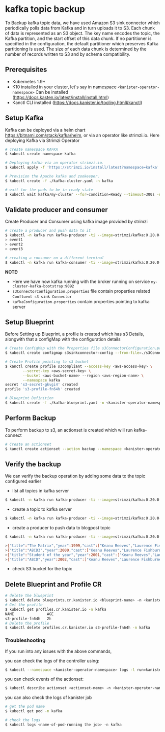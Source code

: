 # kafka topic backup
To Backup kafka topic data, we have used Amazon S3 sink connector which periodically polls data from Kafka and in turn uploads it to S3. Each chunk of data is represented as an S3 object. The key name encodes the topic, the Kafka partition, and the start offset of this data chunk. If no partitioner is specified in the configuration, the default partitioner which preserves Kafka partitioning is used. The size of each data chunk is determined by the number of records written to S3 and by schema compatibility.

## Prerequisites

* Kubernetes 1.9+
* K10 installed in your cluster, let's say in namespace `<kanister-operator-namespace>` Can be installed (https://docs.kasten.io/latest/install/install.html)
* Kanctl CLI installed (https://docs.kanister.io/tooling.html#kanctl)

## Setup Kafka
Kafka can be deployed via a helm chart https://bitnami.com/stack/kafka/helm, or via an operator like strimzi.io.
Here deploying Kafka via Strimzi Operator

```bash
# create namespace KAFKA
$ kubectl create namespace kafka

# Deploying kafka via an operator strimzi.io.
$ kubectl apply -f 'https://strimzi.io/install/latest?namespace=kafka' -n kafka

# Provision the Apache kafka and zookeeper.
$ kubectl create -f ./kafka-cluster.yaml -n kafka

# wait for the pods to be in ready state
$ kubectl wait kafka/my-cluster --for=condition=Ready --timeout=300s -n kafka 
```

## Validate producer and consumer
Create Producer and Consumer using kafka image provided by strimzi
```bash
# create a producer and push data to it
$ kubectl -n kafka run kafka-producer -ti --image=strimzi/kafka:0.20.0-kafka-2.6.0 --rm=true --restart=Never -- bin/kafka-console-producer.sh --broker-list my-cluster-kafka-bootstrap:9092 --topic blogpost
> event1
> event2
> event3

# creating a consumer on a different terminal
$ kubectl -n kafka run kafka-consumer -ti --image=strimzi/kafka:0.20.0-kafka-2.6.0 --rm=true --restart=Never -- bin/kafka-console-consumer.sh --bootstrap-server my-cluster-kafka-bootstrap:9092 --topic my-topic --from-beginning
```

**NOTE:**
* Here we have now kafka running with the broker running on service `my-cluster-kafka-bootstrap:9092`
* `s3ConnectorConfiguration.properties` file contain properties related `Confluent s3 sink Connector`
* `kafkaConfiguration.properties` contain properties pointing to kafka server

## Setup Blueprint
Before Setting up Blueprint, a profile is created which has s3 Details, alongwith that a configMap with the configuration details
```bash
# Create ConfigMap with the Properties file s3ConnectorConfiguration.properties and kafkaConfiguration.properties
$ kubectl create configmap s3sinkconnector-config --from-file=./s3ConnectorConfiguration.properties --from-file=./kafkaConfiguration.properties -n kafka

# Create Profile pointing to s3 bucket
$ kanctl create profile s3compliant --access-key <aws-access-key> \
        --secret-key <aws-secret-key> \
        --bucket <aws-bucket-name> --region <aws-region-name> \
        --namespace kafka
secret 's3-secret-gkvgi4' created
profile 's3-profile-fn64h' created

# Blueprint Definition
$ kubectl create -f ./kafka-blueprint.yaml -n <kanister-operator-namespace>
```
## Perform Backup
To perform backup to s3, an actionset is created which will run kafka-connect
```bash
# Create an actionset
$ kanctl create actionset --action backup --namespace <kanister-operator-namespace> --blueprint kafka-connect-blueprint --profile kafka/s3-profile-fn64h --objects v1/configmaps/kafka/s3sinkconnector-config
```
## Verify the backup
We can verify the backup operation by adding some data to the topic configured earlier

* lIst all topics in kafka server
```bash
$ kubectl -n kafka run kafka-producer -ti --image=strimzi/kafka:0.20.0-kafka-2.6.0 --rm=true --restart=Never -- bin/kafka-topics.sh --bootstrap-server=my-cluster-kafka-bootstrap:9092 --list
```
* create a topic to kafka server
```bash
$ kubectl -n kafka run kafka-producer -ti --image=strimzi/kafka:0.20.0-kafka-2.6.0 --rm=true --restart=Never -- bin/kafka-topics.sh --create --topic blogpost --bootstrap-server my-cluster-kafka-bootstrap:9092
```
* create a producer to push data to blogpost topic
```bash
$ kubectl -n kafka run kafka-producer -ti --image=strimzi/kafka:0.20.0-kafka-2.6.0 --rm=true --restart=Never -- bin/kafka-console-producer.sh --broker-list my-cluster-kafka-bootstrap:9092 --topic blogpost

>{"title":"The Matrix","year":1999,"cast":["Keanu Reeves","Laurence Fishburne","Carrie-Anne Moss","Hugo Weaving","Joe Pantoliano"],"genres":["Science Fiction"]}
>{"title":"ABCD3","year":2000,"cast":["Keanu Reeves","Laurence Fishburne","Carrie-Anne Moss","Hugo Weaving","Joe Pantoliano"],"genres":["Science Fiction"]}
>{"title":"Student of the year","year":2001,"cast":["Keanu Reeves","Laurence Fishburne","Carrie-Anne Moss","Hugo Weaving","Joe Pantoliano"],"genres":["Science Fiction"]}
>{"title":"ABCD","year":2002,"cast":["Keanu Reeves","Laurence Fishburne","Carrie-Anne Moss","Hugo Weaving","Joe Pantoliano"],"genres":["Science Fiction"]}
```
* check S3 bucket for the topic

## Delete Blueprint and Profile CR

```bash
# delete the blueprint
$ kubectl delete blueprints.cr.kanister.io <blueprint-name> -n <kanister-operator-namespace>
# Get the profile
$ kubectl get profiles.cr.kanister.io -n kafka
NAME               AGE
s3-profile-fn64h   2h
# Delete the profile
$ kubectl delete profiles.cr.kanister.io s3-profile-fn64h -n kafka
```

### Troubleshooting

If you run into any issues with the above commands, 

you can check the logs of the controller using:
```bash
$ kubectl --namespace <kanister-operator-namespace> logs -l run=kanister-svc -f
```
you can check events of the actionset:
```bash
$ kubectl describe actionset <actionset-name> -n <kanister-operator-namespace>
```
you can also check the logs of kanister job
```bash
# get the pod name  
$ kubectl get pod -n kafka

# check the logs 
$ kubectl logs <name-of-pod-running the job> -n kafka 
```


